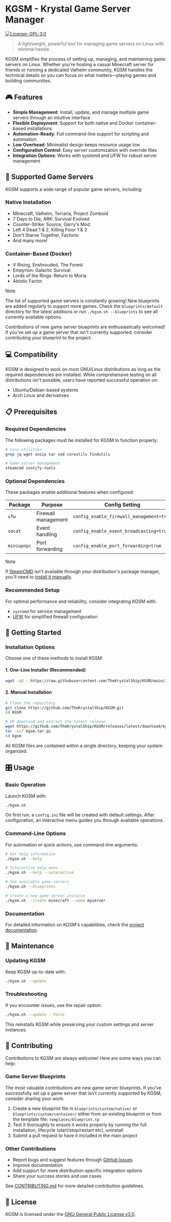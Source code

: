 # KGSM - Krystal Game Server Manager

[![License: GPL-3.0](https://img.shields.io/badge/License-GPL--3.0-blue.svg)](LICENSE)

> A lightweight, powerful tool for managing game servers on Linux with minimal hassle.

KGSM simplifies the process of setting up, managing, and maintaining game servers on Linux. Whether you're hosting a casual Minecraft server for friends or running a dedicated Valheim community, KGSM handles the technical details so you can focus on what matters—playing games and building communities.

## 🎮 Features

- **Simple Management**: Install, update, and manage multiple game servers through an intuitive interface
- **Flexible Deployment**: Support for both native and Docker container-based installations
- **Automation-Ready**: Full command-line support for scripting and automation
- **Low Overhead**: Minimalist design keeps resource usage low
- **Configuration Control**: Easy server customization with override files
- **Integration Options**: Works with systemd and UFW for robust server management

## 🎯 Supported Game Servers

KGSM supports a wide range of popular game servers, including:

### Native Installation
- Minecraft, Valheim, Terraria, Project Zomboid
- 7 Days to Die, ARK: Survival Evolved
- Counter-Strike: Source, Garry's Mod
- Left 4 Dead 1 & 2, Killing Floor 1 & 2
- Don't Starve Together, Factorio
- And many more!

### Container-Based (Docker)
- V Rising, Enshrouded, The Forest
- Empyrion: Galactic Survival
- Lords of the Rings: Return to Moria
- Abiotic Factor

> [!NOTE]
> The list of supported game servers is constantly growing! New blueprints are added regularly to support more games. Check the `blueprints/default` directory for the latest additions or run `./kgsm.sh --blueprints` to see all currently available options.

Contributions of new game server blueprints are enthusiastically welcomed! If you've set up a game server that isn't currently supported, consider contributing your blueprint to the project.

## 💻 Compatibility

KGSM is designed to work on most GNU/Linux distributions as long as the required dependencies are installed. While comprehensive testing on all distributions isn't possible, users have reported successful operation on:

- Ubuntu/Debian-based systems
- Arch Linux and derivatives

## 📋 Prerequisites

### Required Dependencies

The following packages must be installed for KGSM to function properly:

```sh
# Core utilities
grep jq wget unzip tar sed coreutils findutils

# Game server management
steamcmd inotify-tools
```

### Optional Dependencies

These packages enable additional features when configured:

| Package     | Purpose             | Config Setting                           |
| ----------- | ------------------- | ---------------------------------------- |
| `ufw`       | Firewall management | `config_enable_firewall_management=true` |
| `socat`     | Event handling      | `config_enable_event_broadcasting=true`  |
| `miniupnpc` | Port forwarding     | `config_enable_port_forwarding=true`     |

> [!NOTE]
> If [SteamCMD][1] isn't available through your distribution's package manager, you'll need to [install it manually](https://developer.valvesoftware.com/wiki/SteamCMD#Linux).

### Recommended Setup

For optimal performance and reliability, consider integrating KGSM with:
- `systemd` for service management
- [UFW][2] for simplified firewall configuration

## 🚀 Getting Started

### Installation Options

Choose one of these methods to install KGSM:

#### 1. One-Line Installer (Recommended)
```sh
wget -qO - https://raw.githubusercontent.com/TheKrystalShip/KGSM/main/installer.sh | bash
```

#### 2. Manual Installation
```sh
# Clone the repository
git clone https://github.com/TheKrystalShip/KGSM.git
cd KGSM

# OR download and extract the latest release
wget https://github.com/TheKrystalShip/KGSM/releases/latest/download/kgsm.tar.gz
tar -xzf kgsm.tar.gz
cd kgsm
```

All KGSM files are contained within a single directory, keeping your system organized.

## 🎛️ Usage

### Basic Operation

Launch KGSM with:

```sh
./kgsm.sh
```

On first run, a `config.ini` file will be created with default settings. After configuration, an interactive menu guides you through available operations.

### Command-Line Options

For automation or quick actions, use command-line arguments:

```sh
# Get help information
./kgsm.sh --help

# Interactive help menu
./kgsm.sh --help --interactive

# See available game servers
./kgsm.sh --blueprints

# Create a new game server instance
./kgsm.sh --create minecraft --name myserver
```

### Documentation

For detailed information on KGSM's capabilities, check the [project documentation][4].

## 🔄 Maintenance

### Updating KGSM

Keep KGSM up-to-date with:

```sh
./kgsm.sh --update
```

### Troubleshooting

If you encounter issues, use the repair option:

```sh
./kgsm.sh --update --force
```

This reinstalls KGSM while preserving your custom settings and server instances.

## 🤝 Contributing

Contributions to KGSM are always welcome! Here are some ways you can help:

### Game Server Blueprints

The most valuable contributions are new game server blueprints. If you've successfully set up a game server that isn't currently supported by KGSM, consider sharing your work:

1. Create a new blueprint file in `blueprints/custom/native/` or `blueprints/custom/container/` either from an existing blueprint or from the template file: `templates/blueprint.tp`
2. Test it thoroughly to ensure it works properly by running the full installation, lifecycle (start/stop/restart etc), uninstall
3. Submit a pull request to have it included in the main project

### Other Contributions

- Report bugs and suggest features through [GitHub Issues][5]
- Improve documentation
- Add support for more distribution-specific integration options
- Share your success stories and use cases

See [CONTRIBUTING.md](CONTRIBUTING.md) for more detailed contribution guidelines.

## 📄 License

KGSM is licensed under the [GNU General Public License v3.0](LICENSE).

[1]: https://developer.valvesoftware.com/wiki/SteamCMD
[2]: https://en.wikipedia.org/wiki/Uncomplicated_Firewall
[3]: https://github.com/TheKrystalShip/KGSM/releases
[4]: https://github.com/TheKrystalShip/KGSM/tree/main/docs
[5]: https://github.com/TheKrystalShip/KGSM/issues
